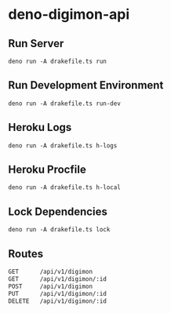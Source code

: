 # deno-digimon-api

## Run Server

```CLI
deno run -A drakefile.ts run
```

## Run Development Environment

```CLI
deno run -A drakefile.ts run-dev
```

## Heroku Logs

```CLI
deno run -A drakefile.ts h-logs
```

## Heroku Procfile

```CLI
deno run -A drakefile.ts h-local
```

## Lock Dependencies

```CLI
deno run -A drakefile.ts lock
```

## Routes

```REST
GET      /api/v1/digimon
GET      /api/v1/digimon/:id
POST     /api/v1/digimon
PUT      /api/v1/digimon/:id
DELETE   /api/v1/digimon/:id
```
